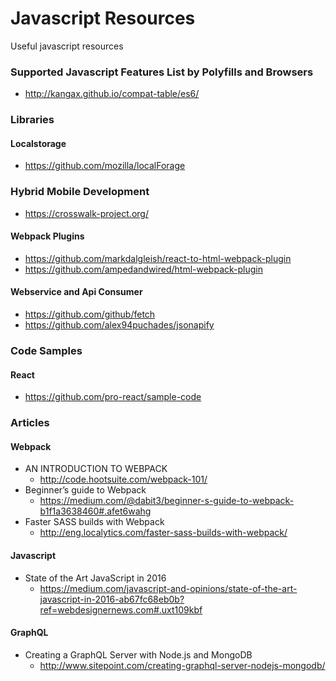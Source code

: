 # Javascript Resources
Useful javascript resources

### Supported Javascript Features List by Polyfills and Browsers

+ http://kangax.github.io/compat-table/es6/

### Libraries
#### Localstorage

+ https://github.com/mozilla/localForage

### Hybrid Mobile Development
+ https://crosswalk-project.org/

#### Webpack Plugins

+ https://github.com/markdalgleish/react-to-html-webpack-plugin
+ https://github.com/ampedandwired/html-webpack-plugin

#### Webservice and Api Consumer

+ https://github.com/github/fetch
+ https://github.com/alex94puchades/jsonapify

### Code Samples
#### React

+ https://github.com/pro-react/sample-code

### Articles
#### Webpack
+ AN INTRODUCTION TO WEBPACK
  + http://code.hootsuite.com/webpack-101/
+ Beginner’s guide to Webpack
  + https://medium.com/@dabit3/beginner-s-guide-to-webpack-b1f1a3638460#.afet6wahg
+ Faster SASS builds with Webpack
  + http://eng.localytics.com/faster-sass-builds-with-webpack/

#### Javascript
+ State of the Art JavaScript in 2016
  + https://medium.com/javascript-and-opinions/state-of-the-art-javascript-in-2016-ab67fc68eb0b?ref=webdesignernews.com#.uxt109kbf

#### GraphQL
+ Creating a GraphQL Server with Node.js and MongoDB
  + http://www.sitepoint.com/creating-graphql-server-nodejs-mongodb/
